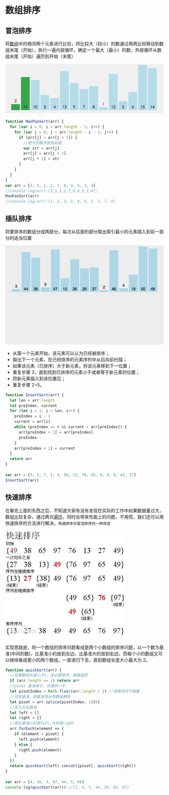 # 数组排序

## 冒泡排序

将[数组](https://so.csdn.net/so/search?q=数组&spm=1001.2101.3001.7020)中的相邻两个元素进行比较，将比较大（较小）的数通过两两比较移动到数组末尾（开始），执行一遍内层循环，确定一个最大（最小）的数，外层循环从数组末尾（开始）遍历到开始（末尾）

![img](./img/20200909203030707.gif)

```js
function MaoPaoSort(arr) {
  for (var i = 0; i < arr.length - 1; i++) {
    for (var j = 0; j < arr.length - i - 1; j++) {
      if (arr[j] > arr[j + 1]) {
        //把大的数字放到后面
        var str = arr[j]
        arr[j] = arr[j + 1]
        arr[j + 1] = str
      }
    }
  }
}
var arr = [3, 5, 1, 2, 7, 8, 4, 5, 3, 4]
//console.log(arr);[3,5,1,2,7,8,4,5,3,4];
MaoPaoSort(arr)
//console.log(arr);[1, 2, 3, 3, 4, 4, 5, 5, 7, 8]
```

## 插队排序

将要排序的数组分成两部分，每次从后面的部分取出索引最小的元素插入到前一部分的适当位置

![在这里插入图片描述](./img/20200909202344100.gif)

- 从第一个元素开始，该元素可以认为已经被排序；
- 取出下一个元素，在已经排序的元素序列中从后向前扫描；
- 如果该元素（已排序）大于新元素，将该元素移到下一位置；
- 重复步骤 3，直到找到已排序的元素小于或者等于新元素的位置；
- 将新元素插入到该位置后；
- 重复步骤 2~5。

```js
function InsertSort(arr) {
  let len = arr.length
  let preIndex, current
  for (let i = 1; i < len; i++) {
    preIndex = i - 1
    current = arr[i]
    while (preIndex >= 0 && current < arr[preIndex]) {
      arr[preIndex + 1] = arr[preIndex]
      preIndex--
    }
    arr[preIndex + 1] = current
  }
  return arr
}

var arr = [3, 5, 7, 1, 4, 56, 12, 78, 25, 0, 9, 8, 42, 37]
InsertSort(arr)
```

## 快速排序

在看完上面的东西之后，不知道大家有没有发现在实际的工作中如果数据量过大，数组比较复杂，通过两次[遍历](https://so.csdn.net/so/search?q=遍历&spm=1001.2101.3001.7020)，同时会带来性能上的问题，不用慌，我们还可以用快速排序的方法进行解决，`快速排序对冒泡排序的一种改进`

![在这里插入图片描述](./img/20200909202034169.png)

实现思路是，将一个数组的排序问题看成是两个小数组的排序问题，以一个数为基准(中间的数)，比基准小的放到左边，比基准大的放到右边，而每个小的数组又可以继续看成更小的两个数组，一直递归下去，直到数组长度大小最大为 2。

```js
function quickSort(arr) {
  //如果数组长度小于1，没必要排序，直接返回
  if (arr.length <= 1) return arr
  //pivot 基准索引，长度的一半
  let pivotIndex = Math.floor(arr.length / 2) //奇数项向下取整
  //找到基准，把基准项从原数组删除
  let pivot = arr.splice(pivotIndex, 1)[0]
  //定义左右数组
  let left = []
  let right = []
  //把比基准小的放left,大的放right
  arr.forEach(element => {
    if (element < pivot) {
      left.push(element)
    } else {
      right.push(element)
    }
  })
  return quickSort(left).concat([pivot], quickSort(right))
}

var arr = [4, 56, 3, 67, 44, 5, 66]
console.log(quickSort(arr)) //[3, 4, 5, 44, 56, 66, 67]
```
